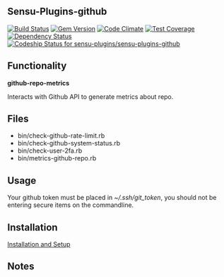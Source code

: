 ## Sensu-Plugins-github

[ ![Build Status](https://travis-ci.org/sensu-plugins/sensu-plugins-github.svg?branch=master)](https://travis-ci.org/sensu-plugins/sensu-plugins-github)
[![Gem Version](https://badge.fury.io/rb/sensu-plugins-github.svg)](http://badge.fury.io/rb/sensu-plugins-github)
[![Code Climate](https://codeclimate.com/github/sensu-plugins/sensu-plugins-github/badges/gpa.svg)](https://codeclimate.com/github/sensu-plugins/sensu-plugins-github)
[![Test Coverage](https://codeclimate.com/github/sensu-plugins/sensu-plugins-github/badges/coverage.svg)](https://codeclimate.com/github/sensu-plugins/sensu-plugins-github)
[![Dependency Status](https://gemnasium.com/sensu-plugins/sensu-plugins-github.svg)](https://gemnasium.com/sensu-plugins/sensu-plugins-github)
[ ![Codeship Status for sensu-plugins/sensu-plugins-github](https://codeship.com/projects/107b69f0-cabf-0132-6fa6-22c60209e864/status?branch=master)](https://codeship.com/projects/75587)

## Functionality

**github-repo-metrics**

Interacts with Github API to generate metrics about repo.

## Files
 * bin/check-github-rate-limit.rb
 * bin/check-github-system-status.rb
 * bin/check-user-2fa.rb
 * bin/metrics-github-repo.rb

## Usage

Your github token must be placed in *~/.ssh/git_token*, you should not be entering secure items on the commandline.

## Installation

[Installation and Setup](http://sensu-plugins.io/docs/installation_instructions.html)

## Notes
